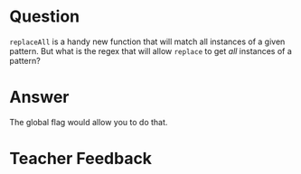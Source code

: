 # Question

`replaceAll` is a handy new function that will match all instances of a given pattern. But what is the regex that will allow `replace` to get _all_ instances of a pattern?

# Answer

The global flag would allow you to do that.

# Teacher Feedback
